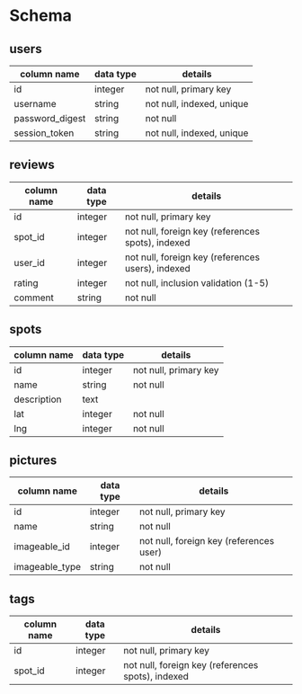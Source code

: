 # Schema

## users
| column name    | data type     | details                   |
| -------------  | ------------- | --------------------------|
| id             | integer       |  not null, primary key    |
| username       | string        |  not null, indexed, unique|
| password_digest| string        |  not null                 |
| session_token  | string        |  not null, indexed, unique|

## reviews
| column name   | data type     | details                                          |
| ------------- | ------------- | -------------------------------------------------|
| id            | integer       | not null, primary key                            |
| spot_id       | integer       | not null, foreign key (references spots), indexed|
| user_id       | integer       | not null, foreign key (references users), indexed|
| rating        | integer       | not null, inclusion validation (1-5)             |
| comment       | string        | not null                                         |

## spots
| column name   | data type     | details               |
| ------------- | ------------- | ----------------------|
| id            | integer       | not null, primary key |
| name          | string        | not null              |
| description   | text          |                       |
| lat           | integer       | not null              |
| lng           | integer       | not null              |

## pictures
| column name   | data type     | details                                |
| ------------- | ------------- | ---------------------------------------|
| id            | integer       | not null, primary key                  |
| name          | string        | not null                               |
| imageable_id  | integer       | not null, foreign key (references user)|
| imageable_type| string        | not null                               |

## tags
| column name   | data type     | details                                          |
| ------------- | ------------- | -------------------------------------------------|
| id            | integer       | not null, primary key                            |
| spot_id       | integer       | not null, foreign key (references spots), indexed|
